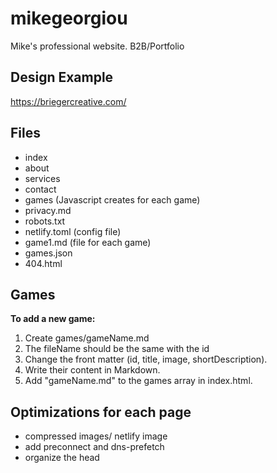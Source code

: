 # mikegeorgiou
Mike's professional website. B2B/Portfolio 

## Design Example
https://briegercreative.com/

## Files
- index
- about
- services
- contact
- games (Javascript creates for each game)
- privacy.md
- robots.txt
- netlify.toml (config file)
- game1.md (file for each game)
- games.json
- 404.html

## Games
**To add a new game:**
1. Create games/gameName.md
2. The fileName should be the same with the id
3. Change the front matter (id, title, image, shortDescription).
4. Write their content in Markdown.
5. Add "gameName.md" to the games array in index.html.

## Optimizations for each page 
- compressed images/ netlify image 
- add preconnect and dns-prefetch
- organize the head 




